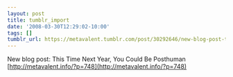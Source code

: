 ```yaml
---
layout: post
title: tumblr_import
date: '2008-03-30T12:29:02-10:00'
tags: []
tumblr_url: https://metavalent.tumblr.com/post/30292646/new-blog-post-this-time-next-year-you-could-be
---
```

New blog post: This Time Next Year, You Could Be Posthuman [http://metavalent.info/?p=748](http://metavalent.info/?p=748)

